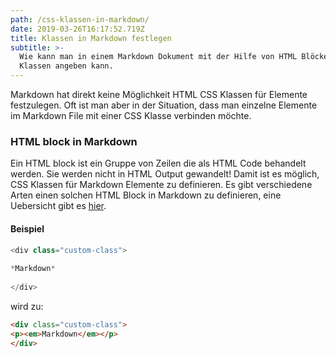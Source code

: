 ```yaml
---
path: /css-klassen-in-markdown/
date: 2019-03-26T16:17:52.719Z
title: Klassen in Markdown festlegen
subtitle: >-
  Wie kann man in einem Markdown Dokument mit der Hilfe von HTML Blöcken CSS
  Klassen angeben kann.
---
```

Markdown hat direkt keine Möglichkeit HTML CSS Klassen für Elemente festzulegen. Oft ist man aber in der Situation, dass man einzelne Elemente im Markdown File mit einer CSS Klasse verbinden möchte.

### HTML block in Markdown

Ein HTML block ist ein Gruppe von Zeilen die als HTML Code behandelt werden. Sie werden nicht in HTML Output gewandelt! Damit ist es möglich, CSS Klassen für Markdown Elemente zu definieren. Es gibt verschiedene Arten einen solchen HTML Block in Markdown zu definieren, eine Uebersicht gibt es [hier](https://spec.commonmark.org/0.28/#html-blocks).

#### Beispiel

```javascript
<div class="custom-class">
 
*Markdown*
 
</div>
```

wird zu:

```html
<div class="custom-class">
<p><em>Markdown</em></p>
</div>
```
